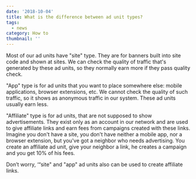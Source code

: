 ```yaml
---
date: '2018-10-04'
title: What is the difference between ad unit types?
tags:
  - news
category: How to
thumbnail: ''
---
```

Most of our ad units have "site" type. They are for banners built into site code and shown at sites. We can check the quality of traffic that's generated by these ad units, so they normally earn more if they pass quality check.

"App" type is for ad units that you want to place somewhere else: mobile applications, browser extensions, etc. We cannot check the quality of such traffic, so it shows as anonymous traffic in our system. These ad units usually earn less.  

"Affiliate" type is for ad units, that are not supposed to show advertisements. They exist only as an account in our network and are used to give affiliate links and earn fees from campaigns created with these links. Imagine you don't have a site, you don't have neither a mobile app, nor a browser extension, but you've got a neighbor who needs advertising. You create an affiliate ad unit, give your neighbor a link, he creates a campaign and you get 10% of his fees. 

Don’t worry, ‘“site" and "app" ad units also can be used to create affiliate links.
